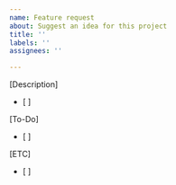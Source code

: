 ```yaml
---
name: Feature request
about: Suggest an idea for this project
title: ''
labels: ''
assignees: ''

---
```


[Description]
- [ ]  

[To-Do]
- [ ]  

[ETC]
- [ ]
